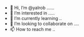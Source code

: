 - 👋 Hi, I’m @yalrob ......
- 👀 I’m interested in .....
- 🌱 I’m currently learning ..
- 💞️ I’m looking to collaborate on ....
- 📫 How to reach me ..

<!---
yalrob/yalrob is a ✨ special ✨ repository because its `README.md` (this file) appears on your GitHub profile.
You can click the Preview link to take a look at your changes.
--->
